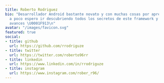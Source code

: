```yaml
---
title: Roberto Rodriguez
bio: "Desarrollador Android bastante novato y con muchas cosas por aprender. Poco
  a poco espero ir descubriendo todos los secretos de este framework y contando mis
  avances \U0001F913\n"
avatar: "/images/favicon.svg"
featured: true
social:
- title: github
  url: https://github.com/rrodriguze
- title: twitter
  url: https://twitter.com/roberto96rr
- title: linkedin
  url: https://www.linkedin.com/in/rrodriguze
- title: instagram
  url: https://www.instagram.com/rober_r96/
---
```

